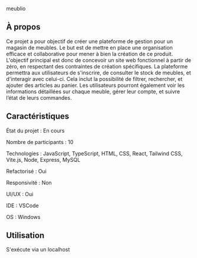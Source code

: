 meublio

## À propos 
Ce projet a pour objectif de créer une plateforme de gestion pour un magasin de meubles.
Le but est de mettre en place une organisation efficace et collaborative pour mener à bien la création de ce produit.
L'objectif principal est donc de concevoir un site web fonctionnel à partir de zéro, en respectant des contraintes de création spécifiques.
La plateforme permettra aux utilisateurs de s'inscrire, de consulter le stock de meubles, et d'interagir avec celui-ci. Cela inclut la possibilité de filtrer, rechercher, et ajouter des articles au panier. 
Les utilisateurs pourront également voir les informations détaillées sur chaque meuble, gérer leur compte, et suivre l’état de leurs commandes.

## Caractéristiques

État du projet : En cours

Nombre de participants : 10

Technologies : JavaScript, TypeScript, HTML, CSS, React, Tailwind CSS, Vite.js, Node, Express, MySQL

Refactorisé : Oui

Responsivité : Non

UI/UX : Oui

IDE : VSCode

OS : Windows 

## Utilisation 

S'exécute via un localhost
